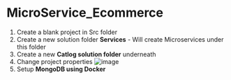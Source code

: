 # MicroService_Ecommerce

1. Create a blank project in Src folder
2. Create a new solution folder **Services**  - Will create Microservices under this folder
3. Create a new **Catlog solution folder** underneath 
4. Change project properties 
![image](https://user-images.githubusercontent.com/9728497/146467183-5d154629-89ef-41be-b3b4-651b87216fe2.png)
5. Setup **MongoDB using Docker**
